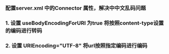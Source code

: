 

### 配置server.xml 中的Connector 属性，解决中中文乱码问题

### 1.  设置 useBodyEncodingForURI 为true 将按照content-type设置的编码进行转码

### 2. 设置  URIEncoding="UTF-8"  将url按照指定编码进行编码



